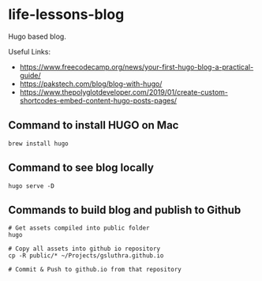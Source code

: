 # life-lessons-blog 

Hugo based blog.

Useful Links:
 - https://www.freecodecamp.org/news/your-first-hugo-blog-a-practical-guide/
 - https://pakstech.com/blog/blog-with-hugo/
 - https://www.thepolyglotdeveloper.com/2019/01/create-custom-shortcodes-embed-content-hugo-posts-pages/


## Command to install HUGO on Mac
```
brew install hugo
```

## Command to see blog locally
```
hugo serve -D
```

## Commands to build blog and publish to Github

```
# Get assets compiled into public folder
hugo

# Copy all assets into github io repository
cp -R public/* ~/Projects/gsluthra.github.io

# Commit & Push to github.io from that repository
```
